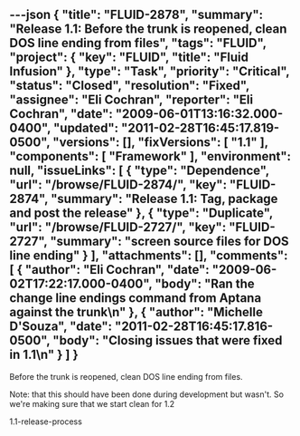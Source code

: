 ---json
{
  "title": "FLUID-2878",
  "summary": "Release 1.1: Before the trunk is reopened, clean DOS line ending from files",
  "tags": "FLUID",
  "project": {
    "key": "FLUID",
    "title": "Fluid Infusion"
  },
  "type": "Task",
  "priority": "Critical",
  "status": "Closed",
  "resolution": "Fixed",
  "assignee": "Eli Cochran",
  "reporter": "Eli Cochran",
  "date": "2009-06-01T13:16:32.000-0400",
  "updated": "2011-02-28T16:45:17.819-0500",
  "versions": [],
  "fixVersions": [
    "1.1"
  ],
  "components": [
    "Framework"
  ],
  "environment": null,
  "issueLinks": [
    {
      "type": "Dependence",
      "url": "/browse/FLUID-2874/",
      "key": "FLUID-2874",
      "summary": "Release 1.1: Tag, package and post the release"
    },
    {
      "type": "Duplicate",
      "url": "/browse/FLUID-2727/",
      "key": "FLUID-2727",
      "summary": "screen source files for DOS line ending"
    }
  ],
  "attachments": [],
  "comments": [
    {
      "author": "Eli Cochran",
      "date": "2009-06-02T17:22:17.000-0400",
      "body": "Ran the change line endings command from Aptana against the trunk\n"
    },
    {
      "author": "Michelle D'Souza",
      "date": "2011-02-28T16:45:17.816-0500",
      "body": "Closing issues that were fixed in 1.1\n"
    }
  ]
}
---
Before the trunk is reopened, clean DOS line ending from files.

Note: that this should have been done during development but wasn't. So we're making sure that we start clean for 1.2

1.1-release-process

        